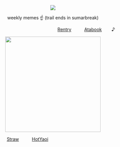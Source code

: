 
<div id="header" align="center">

![](https://komarev.com/ghpvc/?username=destroy-boys&style=plastic&color=lightgrey&label=_omniscient_&base=1000)

<div id="header" align="center">

weekly memes ☝️ (trail ends in sumarbreak)

<div id="header" align="left">

⠀⠀⠀⠀⠀⠀⠀⠀⠀⠀⠀⠀⠀⠀⠀⠀⠀⠀⠀⠀⠀⠀⠀⠀⠀⠀[Rentry](https://rentry.co/megz)⠀⠀⠀⠀[Atabook](https://lufeng.atabook.org/)⠀⠀⠀♪

<div id="header" align="center">

<img src=https://i.postimg.cc/zGqXdLbM/IMG-4689.jpg width="300" height="300">

<div id="header" align="right">

[Straw](https://4megz.straw.page)⠀⠀⠀⠀[HotYaoi](https://github.com/5uguru)⠀⠀⠀⠀⠀⠀⠀⠀⠀⠀⠀⠀⠀⠀⠀⠀⠀⠀⠀⠀⠀⠀⠀⠀⠀⠀
